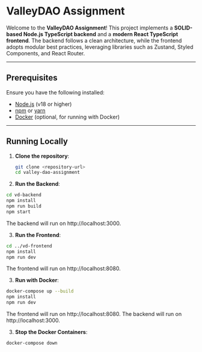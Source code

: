 # ValleyDAO Assignment

Welcome to the **ValleyDAO Assignment**! This project implements a **SOLID-based Node.js TypeScript backend** and a **modern React TypeScript frontend**. The backend follows a clean architecture, while the frontend adopts modular best practices, leveraging libraries such as Zustand, Styled Components, and React Router.

---

## Prerequisites

Ensure you have the following installed:
- [Node.js](https://nodejs.org/) (v18 or higher)
- [npm](https://www.npmjs.com/) or [yarn](https://yarnpkg.com/)
- [Docker](https://www.docker.com/) (optional, for running with Docker)

---

## Running Locally

1. **Clone the repository**:
   ```bash
   git clone <repository-url>
   cd valley-dao-assignment
   ```  

2. **Run the Backend**:
  ```bash
  cd vd-backend
  npm install
  npm run build
  npm start
  ```
  The backend will run on http://localhost:3000.

3. **Run the Frontend**:
  ```bash
  cd ../vd-frontend
  npm install
  npm run dev
  ```

  The frontend will run on http://localhost:8080.

3. **Run with Docker**:
  ```bash
  docker-compose up --build
  npm install
  npm run dev
  ```

  The frontend will run on http://localhost:8080.
  The backend will run on http://localhost:3000.

3. **Stop the Docker Containers**:
  ```bash
  docker-compose down
  ```
